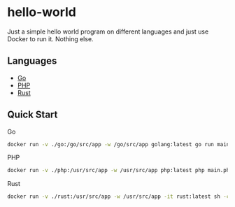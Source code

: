 # hello-world

Just a simple hello world program on different languages and just use Docker to run it. Nothing else.

## Languages

- [Go](go/README.md)
- [PHP](php/README.md)
- [Rust](rust/README.md)

## Quick Start

Go

```bash
docker run -v ./go:/go/src/app -w /go/src/app golang:latest go run main.go
```

PHP

```bash
docker run -v ./php:/usr/src/app -w /usr/src/app php:latest php main.php
```

Rust

```bash
docker run -v ./rust:/usr/src/app -w /usr/src/app -it rust:latest sh -c "rustc main.rs && ./main"
```
